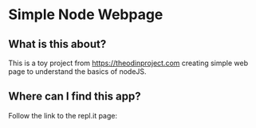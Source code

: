 # Simple Node Webpage

## What is this about?

This is a toy project from https://theodinproject.com creating simple web page to understand the basics of nodeJS.

## Where can I find this app?

Follow the link to the repl.it page:
